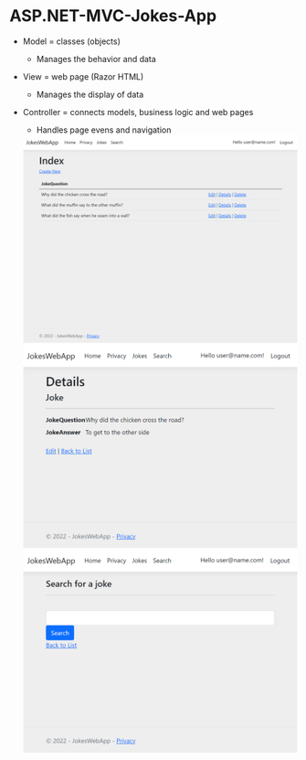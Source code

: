 # ASP.NET-MVC-Jokes-App
 
- Model = classes (objects)
  - Manages the behavior and data
- View = web page (Razor HTML)
  - Manages the display of data
- Controller = connects models, business logic and web pages
  - Handles page evens and navigation
  
  <img src="/Images/Jokes_index.png" width="500" />  
  <img src="/Images/Joke_Detail_view.png" width="500" />  
  <img src="/Images/Search.png" width="500" />
